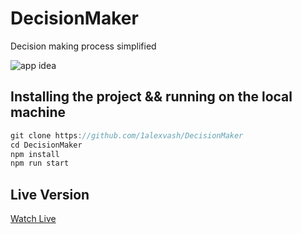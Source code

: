 # DecisionMaker

Decision making process simplified

![app idea](https://i.imgur.com/adEHLke.png)

## Installing the project && running on the local machine

```js
git clone https://github.com/1alexvash/DecisionMaker
cd DecisionMaker
npm install
npm run start

```

## Live Version

[Watch Live](https://1alexvash.github.io/DecisionMaker/)
